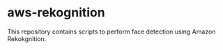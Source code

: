 # aws-rekognition
This repository contains scripts to perform face detection using Amazon Rekokgnition.
